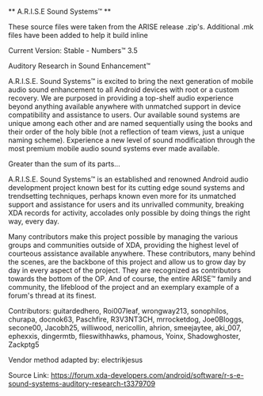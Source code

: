 ** A.R.I.S.E 
Sound Systems™ **

These source files were taken from the ARISE release .zip's. Additional .mk files have been added to help it build inline

Current Version: Stable - Numbers™ 3.5

Auditory Research in Sound Enhancement™


A.R.I.S.E. Sound Systems™ is excited to bring the next generation of mobile audio sound enhancement to all Android devices with root or a custom recovery. We are purposed in providing a top-shelf audio experience beyond anything available anywhere with unmatched support in device compatibility and assistance to users. Our available sound systems are unique among each other and are named sequentially using the books and their order of the holy bible (not a reflection of team views, just a unique naming scheme). Experience a new level of sound modification through the most premium mobile audio sound systems ever made available.

Greater than the sum of its parts...

A.R.I.S.E. Sound Systems™ is an established and renowned Android audio development project known best for its cutting edge sound systems and trendsetting techniques, perhaps known even more for its unmatched support and assistance for users and its unrivalled community, breaking XDA records for activity, accolades only possible by doing things the right way, every day.

Many contributors make this project possible by managing the various groups and communities outside of XDA, providing the highest level of courteous assistance available anywhere. These contributors, many behind the scenes, are the backbone of this project and allow us to grow day by day in every aspect of the project. They are recognized as contributors towards the bottom of the OP. And of course, the entire ARISE™ family and community, the lifeblood of the project and an exemplary example of a forum's thread at its finest.

Contributors:
guitardedhero, Roi007leaf, wrongway213, sonophilos, churapa, docnok63, Paschfire, R3V3NT3CH, mrrocketdog, Joe0Bloggs, secone00, Jacobh25, williwood, nericollin, ahrion, smeejaytee, aki_007, ephexxis, dingermtb, flieswithhawks, phamous, Yoinx, Shadowghoster, Zackptg5

Vendor method adapted by:
electrikjesus

Source Link: https://forum.xda-developers.com/android/software/r-s-e-sound-systems-auditory-research-t3379709
